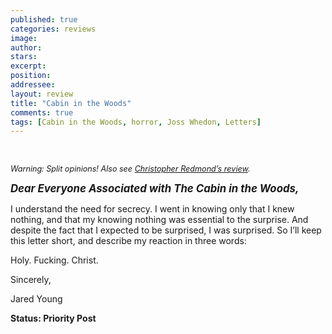 ```yaml
---
published: true
categories: reviews
image:
author: 
stars: 
excerpt: 
position: 
addressee: 
layout: review
title: "Cabin in the Woods"
comments: true
tags: [Cabin in the Woods, horror, Joss Whedon, Letters]
---
```

<div><p><br /><span class="full-image-block ssNonEditable"><img src="http://static.squarespace.com/static/5005f6bcc4aa41161b33e89e/5329cf1fe4b07c068ebf74de/5329cf1fe4b07c068ebf7522/1336618661069/cabin-two.jpg" alt="" /></span></p>
<p><em style="font-size:90%;">Warning: Split opinions! Also see <a href="/letters/2012/4/13/cabin-in-the-woods-1.html">Christopher Redmond&#8217;s review</a>.</em></p>
<p><span style="font-size:120%;"><strong><em>Dear Everyone Associated with The Cabin in the Woods,</em></strong></span></p>
<p>I understand the need for secrecy. I went in knowing only that I knew nothing, and that my knowing nothing was essential to the surprise. And despite the fact that I expected to be surprised, I was surprised.  So I&rsquo;ll keep this letter short, and describe my reaction in three words:</p>
<p>Holy. Fucking. Christ.</p>
<p>Sincerely,</p>
<p>Jared Young</p>
<p><strong>Status: Priority Post</strong></p></div>
